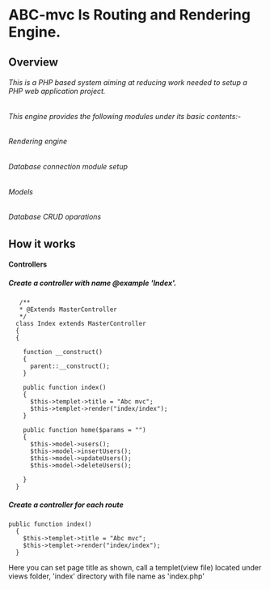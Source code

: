 # ABC-mvc Is Routing and Rendering Engine.

## Overview
###### This is a PHP based system aiming at reducing work needed to setup a PHP web application project.
###### This engine provides the following modules under its basic contents:-
###### Rendering engine
###### Database connection module setup
###### Models 
###### Database CRUD oparations
## How it works
#### Controllers
##### Create a controller with name @example 'Index'. 
``` 
   /**
   * @Extends MasterController
   */
  class Index extends MasterController
  {
  {

    function __construct()
    {
      parent::__construct();
    }

    public function index()
    {
      $this->templet->title = "Abc mvc";
      $this->templet->render("index/index");
    }

    public function home($params = "")
    {
      $this->model->users();
      $this->model->insertUsers();
      $this->model->updateUsers();
      $this->model->deleteUsers();

    }
  }
  ```
##### Create a controller for each route 
#####
  ```` 
  public function index()
    {
      $this->templet->title = "Abc mvc";
      $this->templet->render("index/index");
    } 
  ````
  Here you can set page title as shown, call a templet(view file) located under views folder, 'index' directory with file name as 'index.php'
  

